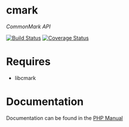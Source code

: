 cmark
=====
*CommonMark API*

[![Build Status](https://travis-ci.org/krakjoe/cmark.svg?branch=develop)](https://travis-ci.org/krakjoe/cmark)
[![Coverage Status](https://coveralls.io/repos/github/krakjoe/cmark/badge.svg)](https://coveralls.io/github/krakjoe/cmark)

Requires
========

  * libcmark

Documentation
=============

Documentation can be found in the [PHP Manual](http://docs.php.net/cmark)
